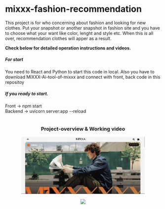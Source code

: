 # mixxx-fashion-recommendation
This project is for who concerning about fashion and looking for new clothes.
Put your snapshot or another snapshot in fashion site and you have to choose what your want like color, lenght and style etc.
When this is all over, recommendation clothes will apper as a result.

**Check below for detailed operation instructions and videos.**

<h5> For start </h5>
You need to React and Python to start this code in local.
Also you have to download MIXXX-Ai-tool-of-mixxx and connect with front, back code in this repositoy

<h5>If you ready to start.</h5>
Front -> npm start<br>
Backend -> uvicorn server:app --reload

# <h3 align="center">Project-overview & Working video</h3>
<p align="center">
  <img src="images/mixxx-video.gif" width="400">
</p>
<p align="center">
  <img src="images/mixxx.png" width="400">
</p>
